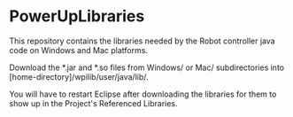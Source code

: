 # PowerUpLibraries

This repository contains the libraries needed by the Robot controller java code on Windows and Mac platforms.

Download the *.jar and *.so files from Windows/ or Mac/ subdirectories into [home-directory]/wpilib/user/java/lib/.

You will have to restart Eclipse after downloading the libraries for them to show up in the Project's Referenced Libraries.
